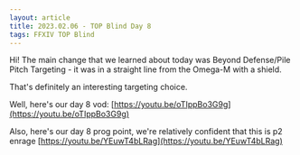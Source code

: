 ```yaml
---
layout: article
title: 2023.02.06 - TOP Blind Day 8
tags: FFXIV TOP Blind
---
```


Hi! The main change that we learned about today was Beyond Defense/Pile Pitch Targeting - it was in a straight line from the Omega-M with a shield.

That's definitely an interesting targeting choice.

Well, here's our day 8 vod: [https://youtu.be/oTIppBo3G9g](https://youtu.be/oTIppBo3G9g)

Also, here's our day 8 prog point, we're relatively confident that this is p2 enrage [https://youtu.be/YEuwT4bLRag](https://youtu.be/YEuwT4bLRag)